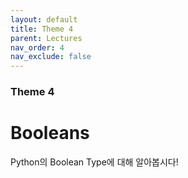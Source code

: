 ```yaml
---
layout: default
title: Theme 4
parent: Lectures
nav_order: 4
nav_exclude: false
---
```

### Theme 4
# Booleans
Python의 Boolean Type에 대해 알아봅시다! 